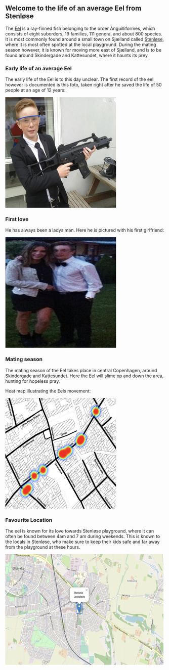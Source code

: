 ## Welcome to the life of an average Eel from Stenløse

The [Eel](https://en.wikipedia.org/wiki/Eel) is a ray-finned fish belonging to the order Anguilliformes, which consists of eight suborders, 19 families, 111 genera, and about 800 species. It is most commonly found around a small town on Sjælland called [Stenløse](https://da.wikipedia.org/wiki/Stenl%C3%B8se), where it is most often spotted at the local playground. During the mating season however, it is known for moving more east of Sjælland, and is to be found around Skindergade and Kattesundet, where it haunts its prey.





### Early life of an average Eel

The early life of the Eel is to this day unclear. The first record of the eel however is documented is this foto, taken right after he saved the life of 50 people at an age of 12 years:

<img src="eelbadboy.png" width="350" height="350">



### First love 
He has always been a ladys man. Here he is pictured with his first girlfriend:


<img src="eeldamer.png" width="350" height="350">


### Mating season

The mating season of the Eel takes place in central Copenhagen, around Skindergade and Kattesundet. Here the Eel will slime op and down the area, hunting for hopeless pray.

Heat map illustrating the Eels movement: 


<img src="heatmap.png" width="350" height="350">


### Favourite Location 
The eel is known for its love towards Stenløse playground, where it can often be found between 4am and 7 am during weekends. This is known to the locals in Stenløse, who make sure to keep their kids safe and far away from the playground at these hours.


<img src="Legeplads.png" width="500" height="350">

